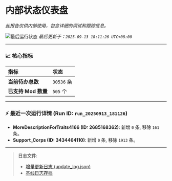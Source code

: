 # 内部状态仪表盘

*此报告仅供内部使用，包含详细的调试和跟踪信息。*

![最后运行状态](https://img.shields.io/badge/Last%20Run-Success-green)
*最后更新于：`2025-09-13 18:11:26 UTC+08:00`*

---

### 📈 **核心指标**

| 指标 | 状态 |
| :--- | :--- |
| **当前待办总数** | ``30536`` 条 |
| **已支持 Mod 数量** | ``505`` 个 |

---

### ⚡ **最近一次运行详情 (Run ID: ``run_20250913_181126``)**

*   **MoreDescriptionForTraits4166 (ID: 2685168362)**: 新增 `0` 条, 移除 `161` 条。
*   **Support_Corps (ID: 3434464110)**: 新增 `0` 条, 移除 `1913` 条。

---

> **日志文件**:
> *   [增量更新日志 (update_log.json)](../data/logs/update_log.json)
> *   [基线日志存档](../data/logs/archive/)
